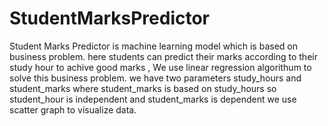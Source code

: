 # StudentMarksPredictor
Student Marks Predictor is machine learning model which is based on business problem.
here students can predict their marks according to their study hour to achive good marks , We use linear regression algorithum to solve this business problem.
we have two parameters study_hours and student_marks where student_marks is based on study_hours so student_hour is independent and student_marks is dependent 
we use scatter graph to visualize data.
